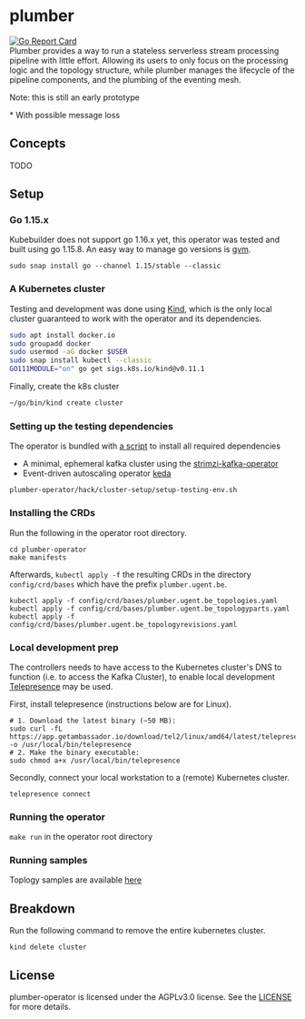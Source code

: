 # plumber

[![Go Report Card](https://goreportcard.com/badge/github.com/VerstraeteBert/plumber)](https://goreportcard.com/report/github.com/VerstraeteBert/plumber)  
Plumber provides a way to run a stateless serverless stream processing pipeline with little effort.
Allowing its users to only focus on the processing logic and the topology structure,
while plumber manages the lifecycle of the pipeline components, and the plumbing of the eventing mesh.

Note: this is still an early prototype

\* With possible message loss

## Concepts

TODO

## Setup

### Go 1.15.x

Kubebuilder does not support go 1.16.x yet, this operator was tested and built using go 1.15.8. An easy way to manage go versions is [gvm](https://github.com/moovweb/gvm).

```shell
sudo snap install go --channel 1.15/stable --classic
```

### A Kubernetes cluster

Testing and development was done using [Kind](https://kind.sigs.k8s.io/), which is the only local cluster guaranteed to work with the operator and its dependencies.

```bash
sudo apt install docker.io
sudo groupadd docker
sudo usermod -aG docker $USER
sudo snap install kubectl --classic
GO111MODULE="on" go get sigs.k8s.io/kind@v0.11.1
```

Finally, create the k8s cluster

```bash
~/go/bin/kind create cluster
```

### Setting up the testing dependencies

The operator is bundled with [a script](./plumber-operator/hack/cluster-setup/setup-testing-env.sh) to install all required dependencies

* A minimal, ephemeral kafka cluster using the [strimzi-kafka-operator](https://github.com/strimzi/strimzi-kafka-operator)
* Event-driven autoscaling operator [keda](https://keda.sh/)

```shell
plumber-operator/hack/cluster-setup/setup-testing-env.sh
```

### Installing the CRDs

Run the following in the operator root directory.

```shell
cd plumber-operator
make manifests
```

Afterwards, `kubectl apply -f` the resulting CRDs in the directory `config/crd/bases` which have the prefix `plumber.ugent.be`.

```shell
kubectl apply -f config/crd/bases/plumber.ugent.be_topologies.yaml
kubectl apply -f config/crd/bases/plumber.ugent.be_topologyparts.yaml
kubectl apply -f config/crd/bases/plumber.ugent.be_topologyrevisions.yaml
```

### Local development prep

The controllers needs to have access to the Kubernetes cluster's DNS to function (i.e. to access the Kafka Cluster), to enable local development [Telepresence](https://www.telepresence.io/) may be used.

First, install telepresence (instructions below are for Linux).

```shell
# 1. Download the latest binary (~50 MB):
sudo curl -fL https://app.getambassador.io/download/tel2/linux/amd64/latest/telepresence -o /usr/local/bin/telepresence
# 2. Make the binary executable:
sudo chmod a+x /usr/local/bin/telepresence
```

Secondly, connect your local workstation to a (remote) Kubernetes cluster.

```shell
telepresence connect
```

### Running the operator

`make run` in the operator root directory

### Running samples

Toplogy samples are available [here](./plumber-operator/config/samples)

## Breakdown

Run the following command to remove the entire kubernetes cluster.

`kind delete cluster`

## License

plumber-operator is licensed under the AGPLv3.0 license. See the [LICENSE](LICENSE) for more details.
